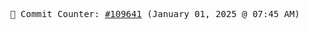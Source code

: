 <p align="center">
    <samp>
        📮 Commit Counter: <a href="https://github.com/Javascript-void0/Javascript-void0/commits/main">#109641</a> (January 01, 2025 @ 07:45 AM)
    </samp>
</p>